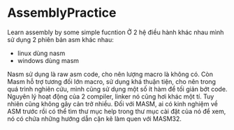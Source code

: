 # AssemblyPractice
 Learn assembly by some simple fucntion
Ở 2 hệ điều hành khác nhau mình sử dụng 2 phiên bản asm khác nhau:
- linux dùng nasm
- windows dùng masm

Nasm sử dụng là raw asm code, cho nên lượng macro là không có.
Còn Masm hỗ trợ tương đối lớn macro, sử dụng khá thuận tiện, cho nên trong quá trình nghiên cứu, mình cũng sử dụng một số ít hàm để tối giản bớt code.
Nguyên lý hoạt động của 2 compiler, linker nó cũng hơi khác một tí. Tuy nhiên cũng không gây cản trở nhiều. 
Đối với MASM, ai có kinh nghiệm về ASM trước rồi có thể tìm thư mục help trong thư mục cài đặt của nó để xem, nó có chứa những hướng dẫn cặn kẽ làm quen với MASM32. 
